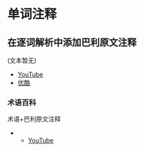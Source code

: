 # 单词注释
## 在逐词解析中添加巴利原文注释
(文本暂无)
- [YouTube](https://youtu.be/phRFoQbAh8s "按住Ctrl键点开")
- [优酷](https://v.youku.com/v_show/id_XNDgwOTg4OTA0NA==.html "按住Ctrl键点开")

### 术语百科
术语+巴利原文注释
- * [YouTube](https://youtu.be/YxVwxYA4spU)